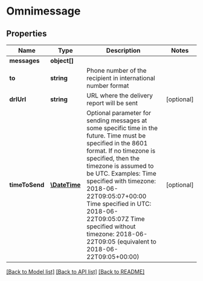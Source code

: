 # Omnimessage

## Properties
Name | Type | Description | Notes
------------ | ------------- | ------------- | -------------
**messages** | **object[]** |  | 
**to** | **string** | Phone number of the recipient in international number format | 
**drlUrl** | **string** | URL where the delivery report will be sent | [optional] 
**timeToSend** | [**\DateTime**](\DateTime.md) | Optional parameter for sending messages at some specific time in the future. Time must be specified in the 8601 format. If no timezone is specified, then the timezone is assumed to be UTC. Examples: Time specified with timezone: 2018-06-22T09:05:07+00:00 Time specified in UTC: 2018-06-22T09:05:07Z Time specified without timezone: 2018-06-22T09:05 (equivalent to 2018-06-22T09:05+00:00) | [optional] 

[[Back to Model list]](../../README.md#documentation-for-models) [[Back to API list]](../../README.md#documentation-for-api-endpoints) [[Back to README]](../../README.md)


